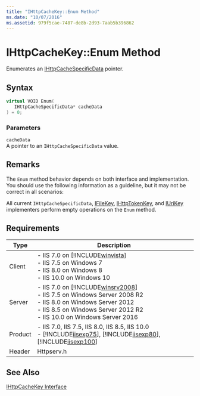 ```yaml
---
title: "IHttpCacheKey::Enum Method"
ms.date: "10/07/2016"
ms.assetid: 979f5cae-7487-de8b-2d93-7aab5b396862
---
```

# IHttpCacheKey::Enum Method
Enumerates an [IHttpCacheSpecificData](../../web-development-reference/native-code-api-reference/ihttpcachespecificdata-interface.md) pointer.  
  
## Syntax  
  
```cpp  
virtual VOID Enum(  
   IHttpCacheSpecificData* cacheData  
) = 0;  
```  
  
### Parameters  
 `cacheData`  
 A pointer to an `IHttpCacheSpecificData` value.  
  
## Remarks  
 The `Enum` method behavior depends on both interface and implementation. You should use the following information as a guideline, but it may not be correct in all scenarios:  
  
 All current `IHttpCacheSpecificData`, [IFileKey](../../web-development-reference/native-code-api-reference/ifilekey-interface.md), [IHttpTokenKey](../../web-development-reference/native-code-api-reference/ihttptokenkey-interface.md), and [IUriKey](../../web-development-reference/native-code-api-reference/iurikey-interface.md) implementers perform empty operations on the `Enum` method.  
  
## Requirements  
  
|Type|Description|  
|----------|-----------------|  
|Client|-   IIS 7.0 on [!INCLUDE[winvista](../../wmi-provider/includes/winvista-md.md)]<br />-   IIS 7.5 on Windows 7<br />-   IIS 8.0 on Windows 8<br />-   IIS 10.0 on Windows 10|  
|Server|-   IIS 7.0 on [!INCLUDE[winsrv2008](../../wmi-provider/includes/winsrv2008-md.md)]<br />-   IIS 7.5 on Windows Server 2008 R2<br />-   IIS 8.0 on Windows Server 2012<br />-   IIS 8.5 on Windows Server 2012 R2<br />-   IIS 10.0 on Windows Server 2016|  
|Product|-   IIS 7.0, IIS 7.5, IIS 8.0, IIS 8.5, IIS 10.0<br />-   [!INCLUDE[iisexp75](../../web-development-reference/native-code-api-reference/includes/iisexp75-md.md)], [!INCLUDE[iisexp80](../../web-development-reference/native-code-api-reference/includes/iisexp80-md.md)], [!INCLUDE[iisexp100](../../web-development-reference/native-code-api-reference/includes/iisexp100-md.md)]|  
|Header|Httpserv.h|  
  
## See Also  
 [IHttpCacheKey Interface](../../web-development-reference/native-code-api-reference/ihttpcachekey-interface.md)
